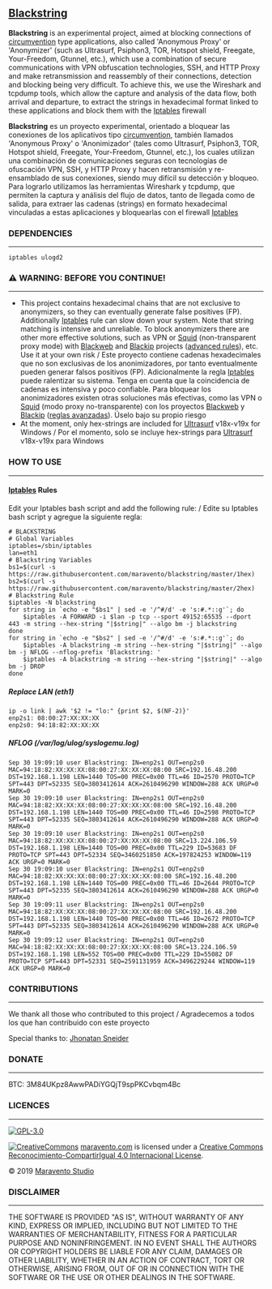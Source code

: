 ## [Blackstring](http://www.maravento.com/p/blackstring.html)

**Blackstring** is an experimental project, aimed at blocking connections of [circumvention](https://en.wikipedia.org/wiki/Internet_censorship_circumvention) type applications, also called 'Anonymous Proxy' or 'Anonymizer' (such as Ultrasurf, Psiphon3, TOR, Hotspot shield, Freegate, Your-Freedom, Gtunnel, etc.), which use a combination of secure communications with VPN obfuscation technologies, SSH, and HTTP Proxy and make retransmission and reassembly of their connections, detection and blocking being very difficult. To achieve this, we use the Wireshark and tcpdump tools, which allow the capture and analysis of the data flow, both arrival and departure, to extract the strings in hexadecimal format linked to these applications and block them with the [Iptables](http://www.netfilter.org/documentation/HOWTO/es/packet-filtering-HOWTO-7.html) firewall

**Blackstring** es un proyecto experimental, orientado a bloquear las conexiones de los aplicativos tipo [circumvention](https://en.wikipedia.org/wiki/Internet_censorship_circumvention), también llamados 'Anonymous Proxy' o 'Anonimizador' (tales como Ultrasurf, Psiphon3, TOR, Hotspot shield, Freegate, Your-Freedom, Gtunnel, etc.), los cuales utilizan una combinación de comunicaciones seguras con tecnologías de ofuscación VPN, SSH, y HTTP Proxy y hacen retransmisión y re-ensamblado de sus conexiones, siendo muy difícil su detección y bloqueo. Para lograrlo utilizamos las herramientas Wireshark y tcpdump, que permiten la captura y análisis del flujo de datos, tanto de llegada como de salida, para extraer las cadenas (strings) en formato hexadecimal vinculadas a estas aplicaciones y bloquearlas con el firewall [Iptables](http://www.netfilter.org/documentation/HOWTO/es/packet-filtering-HOWTO-7.html)

### DEPENDENCIES
---

```
iptables ulogd2
```

### ⚠️ WARNING: BEFORE YOU CONTINUE!
---

- This project contains hexadecimal chains that are not exclusive to anonymizers, so they can eventually generate false positives (FP). Additionally [Iptables](http://www.netfilter.org/documentation/HOWTO/es/packet-filtering-HOWTO-7.html) rule can slow down your system. Note that string matching is intensive and unreliable. To block anonymizers there are other more effective solutions, such as VPN or [Squid](http://www.squid-cache.org/) (non-transparent proxy mode) with [Blackweb](https://github.com/maravento/blackweb) and [Blackip](https://github.com/maravento/blackip) projects ([advanced rules](https://github.com/maravento/blackip#squid-cache-advanced-rules)), etc. Use it at your own risk / Este proyecto contiene cadenas hexadecimales que no son exclusivas de los anonimizadores, por tanto eventualmente pueden generar falsos positivos (FP). Adicionalmente la regla [Iptables](http://www.netfilter.org/documentation/HOWTO/es/packet-filtering-HOWTO-7.html) puede ralentizar su sistema. Tenga en cuenta que la coincidencia de cadenas es intensiva y poco confiable. Para bloquear los anonimizadores existen otras soluciones más efectivas, como las VPN o [Squid](http://www.squid-cache.org/) (modo proxy no-transparente) con los proyectos [Blackweb](https://github.com/maravento/blackweb) y [Blackip](https://github.com/maravento/blackip) ([reglas avanzadas](https://github.com/maravento/blackip#squid-cache-advanced-rules)). Úselo bajo su propio riesgo
- At the moment, only hex-strings are included for [Ultrasurf](https://ultrasurf.us/) v18x-v19x for Windows / Por el momento, solo se incluye hex-strings para [Ultrasurf](https://ultrasurf.us/) v18x-v19x para Windows

### HOW TO USE
---

####  [Iptables](http://www.netfilter.org/documentation/HOWTO/es/packet-filtering-HOWTO-7.html) Rules

Edit your Iptables bash script and add the following rule: / Edite su Iptables bash script y agregue la siguiente regla:
```
# BLACKSTRING
# Global Variables
iptables=/sbin/iptables
lan=eth1
# Blackstring Variables
bs1=$(curl -s https://raw.githubusercontent.com/maravento/blackstring/master/1hex)
bs2=$(curl -s https://raw.githubusercontent.com/maravento/blackstring/master/2hex)
# Blackstring Rule
$iptables -N blackstring
for string in `echo -e "$bs1" | sed -e '/^#/d' -e 's:#.*::g'`; do
    $iptables -A FORWARD -i $lan -p tcp --sport 49152:65535 --dport 443 -m string --hex-string "|$string|" --algo bm -j blackstring
done
for string in `echo -e "$bs2" | sed -e '/^#/d' -e 's:#.*::g'`; do
    $iptables -A blackstring -m string --hex-string "|$string|" --algo bm -j NFLOG --nflog-prefix 'Blackstring: '
    $iptables -A blackstring -m string --hex-string "|$string|" --algo bm -j DROP
done
```

#####  Replace LAN (eth1)

```
ip -o link | awk '$2 != "lo:" {print $2, $(NF-2)}'
enp2s1: 08:00:27:XX:XX:XX
enp2s0: 94:18:82:XX:XX:XX
```

#####  NFLOG (/var/log/ulog/syslogemu.log)

```
Sep 30 19:09:10 user Blackstring: IN=enp2s1 OUT=enp2s0 MAC=94:18:82:XX:XX:XX:08:00:27:XX:XX:XX:08:00 SRC=192.16.48.200 DST=192.168.1.198 LEN=1440 TOS=00 PREC=0x00 TTL=46 ID=2570 PROTO=TCP SPT=443 DPT=52335 SEQ=3803412614 ACK=2610496290 WINDOW=288 ACK URGP=0 MARK=0
Sep 30 19:09:10 user Blackstring: IN=enp2s1 OUT=enp2s0 MAC=94:18:82:XX:XX:XX:08:00:27:XX:XX:XX:08:00 SRC=192.16.48.200 DST=192.168.1.198 LEN=1440 TOS=00 PREC=0x00 TTL=46 ID=2598 PROTO=TCP SPT=443 DPT=52335 SEQ=3803412614 ACK=2610496290 WINDOW=288 ACK URGP=0 MARK=0
Sep 30 19:09:10 user Blackstring: IN=enp2s1 OUT=enp2s0 MAC=94:18:82:XX:XX:XX:08:00:27:XX:XX:XX:08:00 SRC=13.224.106.59 DST=192.168.1.198 LEN=1440 TOS=00 PREC=0x00 TTL=229 ID=53683 DF PROTO=TCP SPT=443 DPT=52334 SEQ=3460251850 ACK=197824253 WINDOW=119 ACK URGP=0 MARK=0
Sep 30 19:09:10 user Blackstring: IN=enp2s1 OUT=enp2s0 MAC=94:18:82:XX:XX:XX:08:00:27:XX:XX:XX:08:00 SRC=192.16.48.200 DST=192.168.1.198 LEN=1440 TOS=00 PREC=0x00 TTL=46 ID=2644 PROTO=TCP SPT=443 DPT=52335 SEQ=3803412614 ACK=2610496290 WINDOW=288 ACK URGP=0 MARK=0
Sep 30 19:09:11 user Blackstring: IN=enp2s1 OUT=enp2s0 MAC=94:18:82:XX:XX:XX:08:00:27:XX:XX:XX:08:00 SRC=192.16.48.200 DST=192.168.1.198 LEN=1440 TOS=00 PREC=0x00 TTL=46 ID=2672 PROTO=TCP SPT=443 DPT=52335 SEQ=3803412614 ACK=2610496290 WINDOW=288 ACK URGP=0 MARK=0
Sep 30 19:09:12 user Blackstring: IN=enp2s1 OUT=enp2s0 MAC=94:18:82:XX:XX:XX:08:00:27:XX:XX:XX:08:00 SRC=13.224.106.59 DST=192.168.1.198 LEN=552 TOS=00 PREC=0x00 TTL=229 ID=55082 DF PROTO=TCP SPT=443 DPT=52331 SEQ=2591131959 ACK=3496229244 WINDOW=119 ACK URGP=0 MARK=0
```

### CONTRIBUTIONS
---

We thank all those who contributed to this project / Agradecemos a todos los que han contribuido con este proyecto

Special thanks to: [Jhonatan Sneider](https://github.com/sney2002)

### DONATE
---

BTC: 3M84UKpz8AwwPADiYGQjT9spPKCvbqm4Bc

### LICENCES
---

[![GPL-3.0](https://img.shields.io/badge/License-GPLv3-blue.svg)](https://www.gnu.org/licenses/gpl.txt)

[![CreativeCommons](https://licensebuttons.net/l/by-sa/4.0/88x31.png)](http://creativecommons.org/licenses/by-sa/4.0/)
[maravento.com](http://www.maravento.com) is licensed under a [Creative Commons Reconocimiento-CompartirIgual 4.0 Internacional License](http://creativecommons.org/licenses/by-sa/4.0/).

© 2019 [Maravento Studio](http://www.maravento.com)

### DISCLAIMER
---

THE SOFTWARE IS PROVIDED "AS IS", WITHOUT WARRANTY OF ANY KIND, EXPRESS OR IMPLIED, INCLUDING BUT NOT LIMITED TO THE WARRANTIES OF MERCHANTABILITY, FITNESS FOR A PARTICULAR PURPOSE AND NONINFRINGEMENT. IN NO EVENT SHALL THE AUTHORS OR COPYRIGHT HOLDERS BE LIABLE FOR ANY CLAIM, DAMAGES OR OTHER LIABILITY, WHETHER IN AN ACTION OF CONTRACT, TORT OR OTHERWISE, ARISING FROM, OUT OF OR IN CONNECTION WITH THE SOFTWARE OR THE USE OR OTHER DEALINGS IN THE SOFTWARE.
